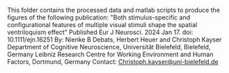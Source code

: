 This folder contains the processed data and matlab scripts to produce the figures of the following publication:
"Both stimulus-specific and configurational features of
multiple visual stimuli shape the spatial ventriloquism
effect" Published Eur J Neurosci. 2024 Jan 17. doi: 10.1111/ejn.16251
By: Nienke B Debats, Herbert Heuer and Christoph Kayser Department of Cognitive Neuroscience, Universität Bielefeld, Bielefeld, Germany 
Leibniz Research Centre for Working Environment and Human Factors, Dortmund, Germany Contact: Christoph.kayser@uni-bielefeld.de
